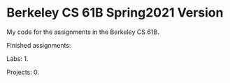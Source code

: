 # Berkeley CS 61B Spring2021 Version
 My code for the assignments in the Berkeley CS 61B.
 
 Finished assignments:
 
 Labs: 1.
 
 Projects: 0.
